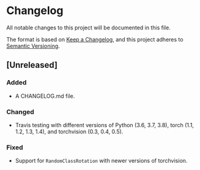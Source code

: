 
# Changelog

All notable changes to this project will be documented in this file.

The format is based on [Keep a Changelog](https://keepachangelog.com/en/1.0.0/),
and this project adheres to [Semantic Versioning](https://semver.org/spec/v2.0.0.html).

## [Unreleased]

### Added

* A CHANGELOG.md file.

### Changed

* Travis testing with different versions of Python (3.6, 3.7, 3.8), torch (1.1, 1.2, 1.3, 1.4), and torchvision (0.3, 0.4, 0.5).

### Fixed

* Support for `RandomClassRotation` with newer versions of torchvision.
